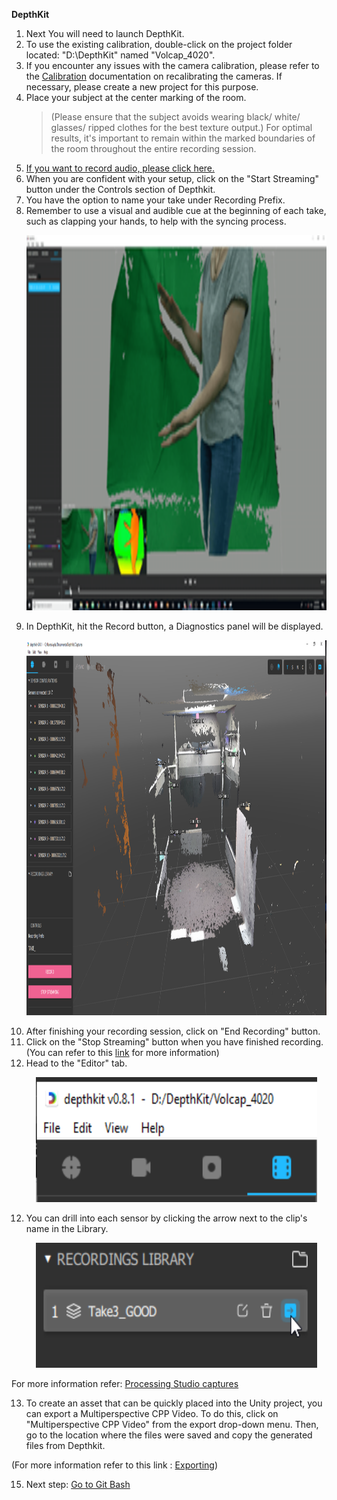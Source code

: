  **DepthKit**
1. Next You will need to launch DepthKit.
2. To use the existing calibration, double-click on the project folder located: "D:\DepthKit" named "Volcap_4020".
3. If you encounter any issues with the camera calibration, please refer to the [Calibration](https://docs.depthkit.tv/docs/calibration) documentation  on recalibrating the cameras. If necessary, please create a new project for this purpose.
4. Place your subject at the center marking of the room. 
	>(Please ensure that the subject avoids wearing black/ white/ glasses/ ripped clothes for the best texture output.)
	> For optimal results, it's important to remain within the marked boundaries of the room throughout the entire recording session.
5. [If you want to record audio, please click here.](reaper.md)
6. When you are confident with your setup, click on the "Start Streaming" button under the Controls section of Depthkit.
7. You have the option to name your take under Recording Prefix.
8. Remember to use a visual and audible cue at the beginning of each take, such as clapping your hands, to help with the syncing process.
      <p align="center">
     <img src="images/DK/clap.png" width="750" height="600" alt="Open Device">
   </p>
9. In DepthKit, hit the Record button, a Diagnostics panel will be displayed.
       <p align="center">
     <img src="images/DK/main.PNG" width="1000" height="600" alt="Open Device">
   </p>
10. After finishing your recording session, click on "End Recording" button.
11. Click on the "Stop Streaming" button when you have finished recording. (You can refer to this [link](https://docs.depthkit.tv/docs/studio-recording) for more information)
12. Head to the "Editor" tab.
      <p align="center">
     <img src="images/DK/library.PNG" width="450" height="200" alt="Open Device">
   </p>

12. You can drill into each sensor by clicking the arrow next to the clip's name in the Library.
      <p align="center">
     <img src="images/DK/sensor.png" width="450" height="200" alt="Open Device">
   </p>

For more information refer: [Processing Studio captures](https://docs.depthkit.tv/docs/processing-studio-captures)

13. To create an asset that can be quickly placed into  the  Unity project, you can export a Multiperspective CPP Video. To do this, click on "Multiperspective CPP Video" from the export drop-down menu. Then, go to the location where the files were saved and copy the generated files from Depthkit.

(For more information refer to this link : [Exporting](https://docs.depthkit.tv/docs/exporting))

15. Next step: [Go to Git Bash](Gitbash.md)
